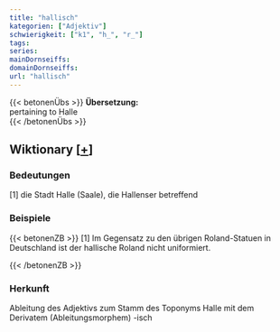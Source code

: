 ```yaml
---
title: "hallisch"
kategorien: ["Adjektiv"]
schwierigkeit: ["k1", "h_", "r_"]
tags:
series:
mainDornseiffs:
domainDornseiffs:
url: "hallisch"
---
```


{{< betonenÜbs >}}
**Übersetzung:**  
pertaining to  Halle  
{{< /betonenÜbs >}}

## Wiktionary [[+](https://de.wiktionary.org/wiki/hallisch)]

### Bedeutungen
[1] die Stadt Halle (Saale), die Hallenser betreffend  

### Beispiele
{{< betonenZB >}}
[1] Im Gegensatz zu den übrigen Roland-Statuen in Deutschland ist der hallische Roland nicht uniformiert.  

{{< /betonenZB >}}
### Herkunft
Ableitung des Adjektivs zum Stamm des Toponyms Halle mit dem Derivatem (Ableitungsmorphem) -isch  


